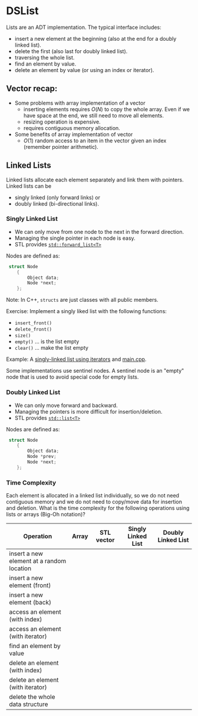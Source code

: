 # DSList

Lists are an ADT implementation. The typical interface includes:

- insert a new element at the beginning (also at the end for a doubly linked list). 
- delete the first (also last for doubly linked list).
- traversing the whole list.
- find an element by value.
- delete an element by value (or using an index or iterator).


## Vector recap:

- Some problems with array implementation of a vector
    - inserting elements requires $O(N)$ to copy the whole array. Even if we have space 
      at the end, we still need to move all elements.
    - resizing operation is expensive.
    - requires contiguous memory allocation.
- Some benefits of array implementation of vector
    - $O(1)$ random access to an item in the vector given an index
      (remember pointer arithmetic).

## Linked Lists

Linked lists allocate each element separately and link them with pointers. Linked lists can be 
- singly linked (only forward links) or 
- doubly linked (bi-directional links).

### Singly Linked List

* We can only move from one node to the next in the forward direction.
* Managing the single pointer in each node is easy.
* STL provides [`std::forward_list<T>`](https://cplusplus.com/reference/forward_list/forward_list/)

Nodes are defined as:

```cpp
 struct Node
    {
        Object data;
        Node *next;
    };
```

Note: In C++, `structs` are just classes with all public members.

Exercise: Implement a singly liked list with the following functions:
- `insert_front()`
- `delete_front()`
- `size()`
- `empty()` ... is the list empty
- `clear()` ... make the list empty

Example: A [singly-linked list using iterators](DSList_iter.h) and [main.cpp](main.cpp).

Some implementations use sentinel nodes.
A sentinel node is an "empty" node that is used to avoid special code for empty lists.

### Doubly Linked List

* We can only move forward and backward.
* Managing the pointers is more difficult for insertion/deletion.
* STL provides [`std::list<T>`](https://cplusplus.com/reference/list/list/)

Nodes are defined as:

```cpp
 struct Node
    {
        Object data;
        Node *prev;
        Node *next;
    };
```

### Time Complexity

Each element is allocated in a linked list individually, so we do not need contiguous memory and we do not need to copy/move data for insertion and deletion.
What is the time complexity for the following operations using lists or arrays (Big-Oh notation)?


| Operation                         | Array | STL vector | Singly Linked List | Doubly Linked List |
| --------------------------------- | ----- | -----------| ------------------ | ------------------ |
| insert a new element at a random location |            |                    |                    |
| insert a new element (front)      |       |            |                    |                    |
| insert a new element (back)       |       |            |                    |                    |
| access an element (with index)    |       |            |                    |                    |
| access an element (with iterator) |       |            |                    |                    |
| find an element by value          |       |            |                    |                    |
| delete an element (with index)    |       |            |                    |                    |
| delete an element (with iterator) |       |            |                    |                    |
| delete the whole data structure   |       |            |                    |                    |
